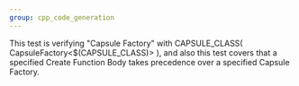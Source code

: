 ```yaml
---
group: cpp_code_generation
---
```

This test is verifying "Capsule Factory" with CAPSULE_CLASS( CapsuleFactory<$(CAPSULE_CLASS)> ), and also this test covers that a specified Create Function Body takes precedence over a specified Capsule Factory.
